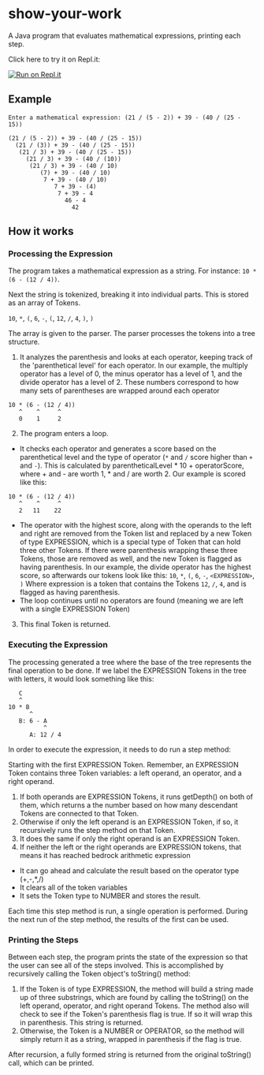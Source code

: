 # show-your-work
A Java program that evaluates mathematical expressions, printing each step.

Click here to try it on Repl.it:

[![Run on Repl.it](https://img.shields.io/badge/Replit-DD1200?style=for-the-badge&logo=Replit&logoColor=white)](https://replit.com/@sketchius/show-your-work?v=1)

## Example

```
Enter a mathematical expression: (21 / (5 - 2)) + 39 - (40 / (25 - 15))

(21 / (5 - 2)) + 39 - (40 / (25 - 15))
  (21 / (3)) + 39 - (40 / (25 - 15))
   (21 / 3) + 39 - (40 / (25 - 15))
     (21 / 3) + 39 - (40 / (10))
      (21 / 3) + 39 - (40 / 10)
         (7) + 39 - (40 / 10)
          7 + 39 - (40 / 10)
             7 + 39 - (4)
              7 + 39 - 4
                46 - 4
                  42
```

## How it works

### Processing the Expression

The program takes a mathematical expression as a string. For instance: `10 * (6 - (12 / 4))`.

Next the string is tokenized, breaking it into individual parts. This is stored as an array of Tokens.

`10`, `*`, `(`, `6`, `-`, `(`, `12`, `/`, `4`, `)`, `)`

The array is given to the parser. The parser processes the tokens into a tree structure.
1) It analyzes the parenthesis and looks at each operator, keeping track of the 'parenthetical level' for each operator. In our example, the multiply operator has a level of 0, the minus operator has a level of 1, and the divide operator has a level of 2. These numbers correspond to how many sets of parentheses are wrapped around each operator

```
10 * (6 - (12 / 4))
   ^    ^     ^     
   0    1     2    
```
   
2) The program enters a loop.
- It checks each operator and generates a score based on the parenthetical level and the type of operator (`*` and `/` score higher than `+` and `-`). This is calculated by parentheticalLevel * 10 + operatorScore, where + and - are worth 1, * and / are worth 2. Our example is scored like this:
```
10 * (6 - (12 / 4))
   ^    ^     ^     
   2   11    22    
```

- The operator with the highest score, along with the operands to the left and right are removed from the Token list and replaced by a new Token of type EXPRESSION, which is a special type of Token that can hold three other Tokens. If there were parenthesis wrapping these three Tokens, those are removed as well, and the new Token is flagged as having parenthesis. In our example, the divide operator has the highest score, so afterwards our tokens look like this:
`10`, `*`, `(`, `6`, `-`, `<EXPRESSION>`, `)`
Where expression is a token that contains the Tokens `12`, `/`, `4`, and is flagged as having parenthesis.
- The loop continues until no operators are found (meaning we are left with a single EXPRESSION Token)
3) This final Token is returned.

### Executing the Expression

The processing generated a tree where the base of the tree represents the final operation to be done. If we label the EXPRESSION Tokens in the tree with letters, it would look something like this:
```
   C
   ^
10 * B
      ^
   B: 6 - A
          ^
      A: 12 / 4
```
In order to execute the expression, it needs to do run a step method:

Starting with the first EXPRESSION Token. Remember, an EXPRESSION Token contains three Token variables: a left operand, an operator, and a right operand.
1) If both operands are EXPRESSION Tokens, it runs getDepth() on both of them, which returns a the number based on how many descendant Tokens are connected to that Token.
2) Otherwise if only the left operand is an EXPRESSION Token, if so, it recursively runs the step method on that Token.
3) It does the same if only the right operand is an EXPRESSION Token.
4) If neither the left or the right operands are EXPRESSION tokens, that means it has reached bedrock arithmetic expression
- It can go ahead and calculate the result based on the operator type (+,-,*,/)
- It clears all of the token variables
- It sets the Token type to NUMBER and stores the result.

Each time this step method is run, a single operation is performed. During the next run of the step method, the results of the first can be used.

### Printing the Steps

Between each step, the program prints the state of the expression so that the user can see all of the steps involved. This is accomplished by recursively calling the Token object's toString() method:
1) If the Token is of type EXPRESSION, the method will build a string made up of three substrings, which are found by calling the toString() on the left operand, operator, and right operand Tokens. The method also will check to see if the Token's parenthesis flag is true. If so it will wrap this in parenthesis. This string is returned.
2) Otherwise, the Token is a NUMBER or OPERATOR, so the method will simply return it as a string, wrapped in parenthesis if the flag is true.

After recursion, a fully formed string is returned from the original toString() call, which can be printed.
